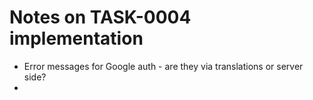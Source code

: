 # Notes on TASK-0004 implementation

- Error messages for Google auth - are they via translations or server side?
-
